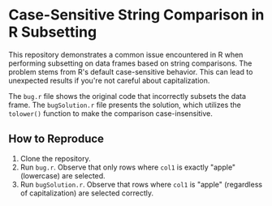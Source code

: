 # Case-Sensitive String Comparison in R Subsetting

This repository demonstrates a common issue encountered in R when performing subsetting on data frames based on string comparisons.  The problem stems from R's default case-sensitive behavior. This can lead to unexpected results if you're not careful about capitalization.

The `bug.r` file shows the original code that incorrectly subsets the data frame. The `bugSolution.r` file presents the solution, which utilizes the `tolower()` function to make the comparison case-insensitive.

## How to Reproduce

1. Clone the repository.
2. Run `bug.r`. Observe that only rows where `col1` is exactly "apple" (lowercase) are selected.
3. Run `bugSolution.r`. Observe that rows where `col1` is "apple" (regardless of capitalization) are selected correctly.
